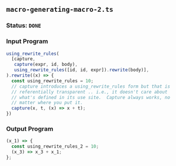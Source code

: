 ## `macro-generating-macro-2.ts`

### Status: `DONE`

### Input Program

```typescript
using_rewrite_rules(
  [capture,
   capture(expr, id, body), 
   using_rewrite_rules([id, id, expr]).rewrite(body)],
).rewrite((x) => {
  const using_rewrite_rules = 10;
  // capture introduces a using_rewrite_rules form but that is
  // referentially transparent .. i.e., it doesn't care about
  // what's defined in its use site.  Capture always works, no
  // matter where you put it.
  capture(x, t, (x) => x + t);
})
```

### Output Program

```typescript
(x_1) => {
  const using_rewrite_rules_2 = 10;
  (x_3) => x_3 + x_1;
};
```

